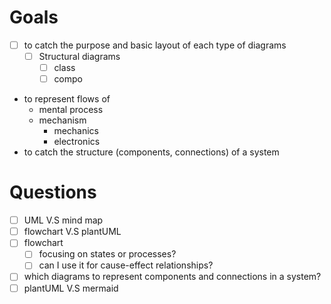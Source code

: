 # Goals
- [ ] to catch the purpose and basic layout of each type of diagrams
  - [ ] Structural diagrams
    - [ ] class
    - [ ] compo 
- to represent flows of
	- mental process
	- mechanism
		-  mechanics
		-  electronics
- to catch the structure (components, connections) of a system


# Questions
- [ ] UML V.S mind map
- [ ] flowchart V.S plantUML
- [ ] flowchart
  - [ ] focusing on states or processes?
  - [ ] can I use it for cause-effect relationships?
- [ ] which diagrams to represent components and connections in a system? 
- [ ] plantUML V.S mermaid
<!--stackedit_data:
eyJoaXN0b3J5IjpbLTE0ODk4NTU2MTAsMTAwMDkyMjk2NiwtMT
U3OTY4NzU3MCwtMTQ1MjQyNTY2NywtOTUxMDM2ODM1XX0=
-->